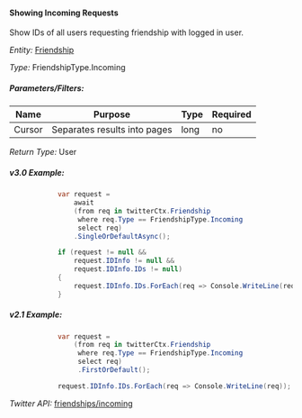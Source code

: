 #### Showing Incoming Requests

Show IDs of all users requesting friendship with logged in user.

*Entity:* [Friendship](../LINQ-to-Twitter-Entities/Friendship-Entity.md)

*Type:* FriendshipType.Incoming

##### Parameters/Filters:

| Name | Purpose | Type | Required |
|------|---------|------|----------|
| Cursor | Separates results into pages | long | no |

*Return Type:* User

##### v3.0 Example:

```c#
            var request =
                await
                (from req in twitterCtx.Friendship
                 where req.Type == FriendshipType.Incoming
                 select req)
                .SingleOrDefaultAsync();

            if (request != null && 
                request.IDInfo != null && 
                request.IDInfo.IDs != null)
            {
                request.IDInfo.IDs.ForEach(req => Console.WriteLine(req));
            }
```

##### v2.1 Example:

```c#
            var request =
                (from req in twitterCtx.Friendship
                 where req.Type == FriendshipType.Incoming
                 select req)
                 .FirstOrDefault();

            request.IDInfo.IDs.ForEach(req => Console.WriteLine(req));
```

*Twitter API:* [friendships/incoming](https://developer.twitter.com/en/docs/accounts-and-users/follow-search-get-users/api-reference/get-friendships-incoming)